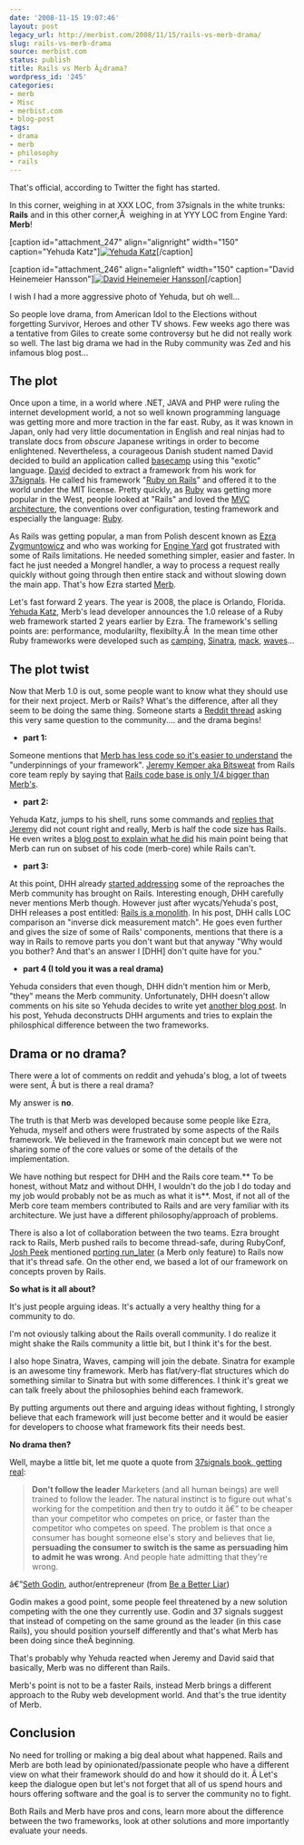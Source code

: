 ```yaml
---
date: '2008-11-15 19:07:46'
layout: post
legacy_url: http://merbist.com/2008/11/15/rails-vs-merb-drama/
slug: rails-vs-merb-drama
source: merbist.com
status: publish
title: Rails vs Merb Â¿drama?
wordpress_id: '245'
categories:
- merb
- Misc
- merbist.com
- blog-post
tags:
- drama
- merb
- philosophy
- rails
---
```


That's official, according to Twitter the fight has started.

In this corner, weighing in at XXX LOC, from 37signals in the white trunks: **Rails** and in this other corner,Â  weighing in at YYY LOC from Engine Yard: **Merb**!

[caption id="attachment_247" align="alignright" width="150" caption="Yehuda Katz"][![Yehuda Katz](http://merbist.com/wp-content/uploads/2008/11/yehuda-katz-150x150.jpg)](http://merbist.com/wp-content/uploads/2008/11/yehuda-katz.jpg)[/caption]

[caption id="attachment_246" align="alignleft" width="150" caption="David Heinemeier Hansson"][![David Heinemeier Hansson](http://merbist.com/wp-content/uploads/2008/11/dhh-150x150.jpg)](http://merbist.com/wp-content/uploads/2008/11/dhh.jpg)[/caption]


I wish I had a more aggressive photo of Yehuda, but oh well...

So people love drama, from American Idol to the Elections without forgetting Survivor, Heroes and other TV shows. Few weeks ago there was a tentative from Giles to create some controversy but he did not really work so well. The last big drama we had in the Ruby community was Zed and his infamous blog post...


## The plot


Once upon a time, in a world where .NET, JAVA and PHP were ruling the internet development world, a not so well known programming language was getting more and more traction in the far east. Ruby, as it was known in Japan, only had very little documentation in English and real ninjas had to translate docs from _obscure_ Japanese writings in order to become enlightened. Nevertheless, a courageous Danish student named David decided to build an application called [basecamp](http://www.basecamphq.com/) using this "exotic" language. [David](http://en.wikipedia.org/wiki/David_Heinemeier_Hansson) decided to extract a framework from his work for [37signals](http://en.wikipedia.org/wiki/37_signals). He called his framework "[Ruby on Rails](http://rubyonrails.org/)" and offered it to the world under the MIT license. Pretty quickly, as [Ruby](http://www.ruby-lang.org/en/) was getting more popular in the West, people looked at "Rails" and loved the [MVC architecture](http://en.wikipedia.org/wiki/Model-view-controller), the conventions over configuration, testing framework and especially the language: [Ruby](http://www.ruby-lang.org/en/).

As Rails was getting popular, a man from Polish descent known as [Ezra Zygmuntowicz](http://brainspl.at/) and who was working for [Engine Yard](http://www.engineyard.com/) got frustrated with some of Rails limitations. He needed something simpler, easier and faster. In fact he just needed a Mongrel handler, a way to process a request really quickly without going through then entire stack and without slowing down the main app. That's how Ezra started [Merb](http://merbivore.com).

Let's fast forward 2 years. The year is 2008, the place is Orlando, Florida. [Yehuda Katz](http://yehudakatz.com), Merb's lead developer announces the 1.0 release of a Ruby web framework started 2 years earlier by Ezra. The framework's selling points are: performance, modularilty, flexibilty.Â  In the mean time other Ruby frameworks were developed such as [camping](https://code.whytheluckystiff.net/camping/), [Sinatra](http://sinatra.rubyforge.org/), [mack](http://www.mackframework.com/), [waves](http://rubywaves.com/)...




## The plot twist


Now that Merb 1.0 is out, some people want to know what they should use for their next project. Merb or Rails? What's the difference, after all they seem to be doing the same thing. Someone starts a [Reddit thread](http://www.reddit.com/r/ruby/comments/7d5u6/so_why_should_i_choose_merb_over_ruby_on_rails/) asking this very same question to the community.... and the drama begins!



	
  * **part 1:**


Someone mentions that [Merb has less code so it's easier to understand](http://www.reddit.com/r/ruby/comments/7d5u6/so_why_should_i_choose_merb_over_ruby_on_rails/c06ckgv) the "underpinnings of your framework". [Jeremy Kemper aka Bitsweat](http://bitsweat.net/) from Rails core team reply by saying that [Rails code base is only 1/4 bigger than Merb's](http://www.reddit.com/user/bitsweat/).



	
  * **part 2:**


Yehuda Katz, jumps to his shell, runs some commands and [replies that Jeremy](http://www.reddit.com/r/ruby/comments/7d5u6/so_why_should_i_choose_merb_over_ruby_on_rails/c06d0f3) did not count right and really, Merb is half the code size has Rails. He even writes a [blog post to explain what he did](http://yehudakatz.com/2008/11/14/mythbusting-merb-style/) his main point being that Merb can run on subset of his code (merb-core) while Rails can't.



	
  * **part 3:**


At this point, DHH already [started addressing](http://www.loudthinking.com/posts/29-the-rails-myths) some of the reproaches the Merb community has brought on Rails. Interesting enough, DHH carefully never mentions Merb though. However just after wycats/Yehuda's post, DHH releases a post entitled: [Rails is a monolith](http://www.loudthinking.com/posts/33-myth-4-rails-is-a-monolith). In his post, DHH calls LOC comparison an "inverse dick measurement match". He goes even further and gives the size of some of Rails' components, mentions that there is a way in Rails to remove parts you don't want but that anyway "Why would you bother? And that's an answer I [DHH] don't quite have for you."



	
  * **part 4 (I told you it was a real drama)**


Yehuda considers that even though, DHH didn't mention him or Merb, "they" means the Merb community. Unfortunately, DHH doesn't allow comments on his site so Yehuda decides to write yet [another blog post](http://yehudakatz.com/2008/11/15/mythbusting-rails-is-not-a-monolith/). In his post, Yehuda deconstructs DHH arguments and tries to explain the philosphical difference between the two frameworks.


## Drama or no drama?


There were a lot of comments on reddit and yehuda's blog, a lot of tweets were sent, Â but is there a real drama?

My answer is **no**.

The truth is that Merb was developed because some people like Ezra, Yehuda, myself and others were frustrated by some aspects of the Rails framework. We believed in the framework main concept but we were not sharing some of the core values or some of the details of the implementation.

We have nothing but respect for DHH and the Rails core team.** To be honest, without Matz and without DHH, I wouldn't do the job I do today and my job would probably not be as much as what it is**. Most, if not all of the Merb core team members contributed to Rails and are very familiar with its architecture. We just have a different philosophy/approach of problems.

There is also a lot of collaboration between the two teams. Ezra brought rack to Rails, Merb pushed rails to become thread-safe, during RubyConf, [Josh Peek](http://joshpeek.com/) mentioned [porting run_later](http://podcast.rubyonrails.org/programs/1/episodes/rubyconf-2008) (a Merb only feature) to Rails now that it's thread safe. On the other end, we based a lot of our framework on concepts proven by Rails.

**So what is it all about?**

It's just people arguing ideas. It's actually a very healthy thing for a community to do.

I'm not oviously talking about the Rails overall community. I do realize it might shake the Rails community a little bit, but I think it's for the best.

I also hope Sinatra, Waves, camping will join the debate. Sinatra for example is an awesome tiny framework. Merb has flat/very-flat structures which do something similar to Sinatra but with some differences. I think it's great we can talk freely about the philosophies behind each framework.

By putting arguments out there and arguing ideas without fighting, I strongly believe that each framework will just become better and it would be easier for developers to choose what framework fits their needs best.

**No drama then?**

Well, maybe a little bit, let me quote a quote from [37signals book, getting real](http://gettingreal.37signals.com/ch02_Have_an_Enemy.php):


> **Don't follow the leader**
Marketers (and all human beings) are well trained to follow the leader. The natural instinct is to figure out what's working for the competition and then try to outdo it â€” to be cheaper than your competitor who competes on price, or faster than the competitor who competes on speed. The problem is that once a consumer has bought someone else's story and believes that lie, **persuading the consumer to switch is the same as persuading him to admit he was wrong**. And people hate admitting that they're wrong.


â€”[Seth Godin](http://sethgodin.typepad.com/), author/entrepreneur (from [Be a Better Liar](http://www.moveahead1.com/articles/article_details.asp?id=33))

Godin makes a good point, some people feel threatened by a new solution competing with the one they currently use. Godin and 37 signals suggest that instead of competing on the same ground as the leader (in this case Rails), you should position yourself differently and that's what Merb has been doing since theÂ beginning.

That's probably why Yehuda reacted when Jeremy and David said that basically, Merb was no different than Rails.

Merb's point is not to be a faster Rails, instead Merb brings a different approach to the Ruby web development world. And that's the true identity of Merb.


## Conclusion


No need for trolling or making a big deal about what happened. Rails and Merb are both lead by opinionated/passionate people who have a different view on what their framework should do and how it should do it. Â Let's keep the dialogue open but let's not forget that all of us spend hours and hours offering software and the goal is to server the community no to fight.

Both Rails and Merb have pros and cons, learn more about the difference between the two frameworks, look at other solutions and more importantly evaluate your needs.
